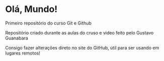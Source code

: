 # Olá, Mundo!
 Primeiro repositório do curso Git e Github

Repositório criado durante as aulas do cruso e video feito pelo Gustavo Guanabara

Consigo fazer alterações direto no site do GitHub, útil para ser usando em lugares remotos!
